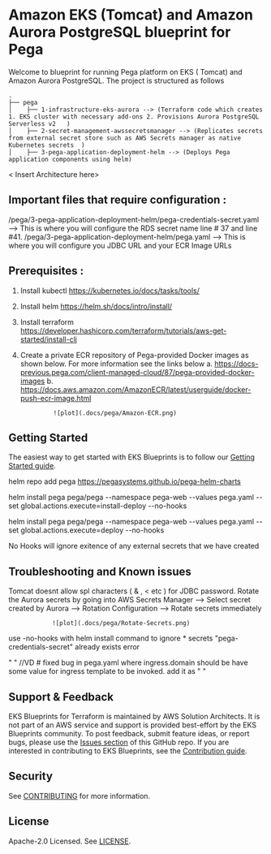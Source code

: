 # Amazon EKS (Tomcat) and Amazon Aurora PostgreSQL blueprint for Pega

Welcome to blueprint for running Pega platform on EKS ( Tomcat) and Amazon Aurora PostgreSQL. The project is structured as follows

    .
    ├── pega
    │    ├── 1-infrastructure-eks-aurora --> (Terraform code which creates 1. EKS cluster with necessary add-ons 2. Provisions Aurora PostgreSQL Serverless v2   )
    │    ├── 2-secret-management-awssecretsmanager --> (Replicates secrets from external secret store such as AWS Secrets manager as native Kubernetes secrets  )
    │    ├── 3-pega-application-deployment-helm --> (Deploys Pega application components using helm)
     
                                 
< Insert Architecture here>

## Important files that require configuration :

/pega/3-pega-application-deployment-helm/pega-credentials-secret.yaml --> This is where you will configure the RDS secret name line # 37 and line #41. 
/pega/3-pega-application-deployment-helm/pega.yaml  --> This is where you will configure you JDBC URL and your ECR Image URLs 


## Prerequisites :

1. Install kubectl https://kubernetes.io/docs/tasks/tools/
2. Install helm https://helm.sh/docs/intro/install/
3. Install terraform https://developer.hashicorp.com/terraform/tutorials/aws-get-started/install-cli
4. Create a private ECR repository of Pega-provided Docker images as shown below. For more information see the links below
                a. https://docs-previous.pega.com/client-managed-cloud/87/pega-provided-docker-images
                b. https://docs.aws.amazon.com/AmazonECR/latest/userguide/docker-push-ecr-image.html

                ![plot](.docs/pega/Amazon-ECR.png)


## Getting Started

The easiest way to get started with EKS Blueprints is to follow our [Getting Started guide](https://aws-ia.github.io/terraform-aws-eks-blueprints/latest/getting-started/).



helm repo add pega https://pegasystems.github.io/pega-helm-charts

helm install pega pega/pega --namespace pega-web  --values pega.yaml --set global.actions.execute=install-deploy  --no-hooks

helm install pega pega/pega --namespace pega-web  --values pega.yaml --set global.actions.execute=deploy  --no-hooks



No Hooks will ignore exitence of any external secrets that we have created 


## Troubleshooting and Known issues 

Tomcat doesnt allow spl characters ( & , < etc ) for JDBC password. Rotate the Aurora secrets by going into AWS Secrets Manager --> Select secret created by Aurora --> Rotation Configuration -->  Rotate secrets immediately  

                ![plot](.docs/pega/Rotate-Secrets.png)


use -no-hooks with helm install command to ignore  * secrets "pega-credentials-secret" already exists error

" " //VD  # fixed bug in pega.yaml where ingress.domain should be have some value for ingress template to be invoked. add it as " "


## Support & Feedback

EKS Blueprints for Terraform is maintained by AWS Solution Architects. It is not part of an AWS service and support is provided best-effort by the EKS Blueprints community. To post feedback, submit feature ideas, or report bugs, please use the [Issues section](https://github.com/aws-ia/terraform-aws-eks-blueprints/issues) of this GitHub repo. If you are interested in contributing to EKS Blueprints, see the [Contribution guide](https://github.com/aws-ia/terraform-aws-eks-blueprints/blob/main/CONTRIBUTING.md).

## Security

See [CONTRIBUTING](CONTRIBUTING.md#security-issue-notifications) for more information.

## License

Apache-2.0 Licensed. See [LICENSE](https://github.com/aws-ia/terraform-aws-eks-blueprints/blob/main/LICENSE).
